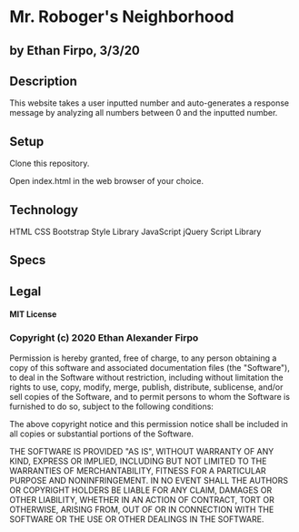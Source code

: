 # Mr. Roboger's Neighborhood
## by Ethan Firpo, 3/3/20

## Description
This website takes a user inputted number and auto-generates a response message by analyzing all numbers between 0 and the inputted number.

## Setup
Clone this repository.

Open index.html in the web browser of your choice.

## Technology

HTML
CSS
Bootstrap Style Library
JavaScript
jQuery Script Library


## Specs


## Legal

#### MIT License

### Copyright (c) 2020 Ethan Alexander Firpo

Permission is hereby granted, free of charge, to any person obtaining a copy
of this software and associated documentation files (the "Software"), to deal
in the Software without restriction, including without limitation the rights
to use, copy, modify, merge, publish, distribute, sublicense, and/or sell
copies of the Software, and to permit persons to whom the Software is
furnished to do so, subject to the following conditions:

The above copyright notice and this permission notice shall be included in all
copies or substantial portions of the Software.

THE SOFTWARE IS PROVIDED "AS IS", WITHOUT WARRANTY OF ANY KIND, EXPRESS OR
IMPLIED, INCLUDING BUT NOT LIMITED TO THE WARRANTIES OF MERCHANTABILITY,
FITNESS FOR A PARTICULAR PURPOSE AND NONINFRINGEMENT. IN NO EVENT SHALL THE
AUTHORS OR COPYRIGHT HOLDERS BE LIABLE FOR ANY CLAIM, DAMAGES OR OTHER
LIABILITY, WHETHER IN AN ACTION OF CONTRACT, TORT OR OTHERWISE, ARISING FROM,
OUT OF OR IN CONNECTION WITH THE SOFTWARE OR THE USE OR OTHER DEALINGS IN THE
SOFTWARE.
